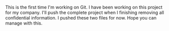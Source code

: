 This is the first time I'm working on Git. I have been working on this project for my company. I'll push the complete project when I finishing removing all confidential information. I pushed these two files for now. Hope you can manage with this.

